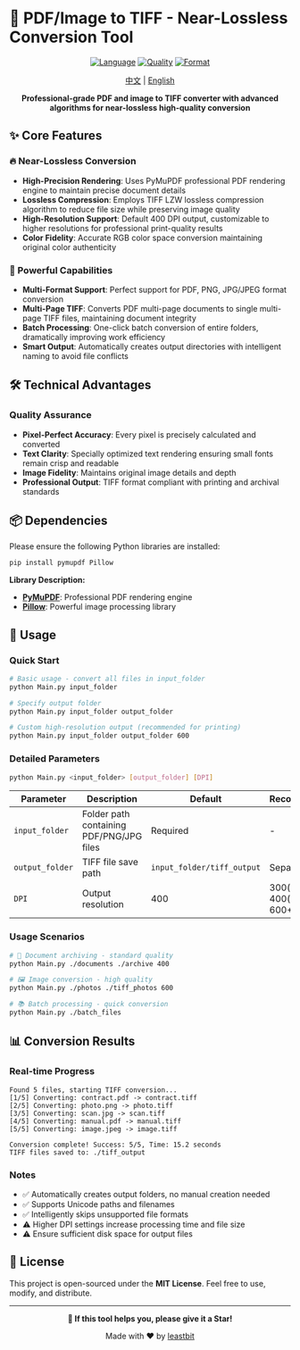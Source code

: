 # 🎯 PDF/Image to TIFF - Near-Lossless Conversion Tool

<div align="center">

[![Language](https://img.shields.io/badge/Language-Python-blue.svg)](https://www.python.org/)
[![Quality](https://img.shields.io/badge/Quality-Near--Lossless-green.svg)](#)
[![Format](https://img.shields.io/badge/Format-PDF%2FPNG%2FJPG→TIFF-orange.svg)](#)

[中文](./README.md) | [English](./README_EN.md)

**Professional-grade PDF and image to TIFF converter with advanced algorithms for near-lossless high-quality conversion**

</div>

## ✨ Core Features

### 🔥 Near-Lossless Conversion
- **High-Precision Rendering**: Uses PyMuPDF professional PDF rendering engine to maintain precise document details
- **Lossless Compression**: Employs TIFF LZW lossless compression algorithm to reduce file size while preserving image quality
- **High-Resolution Support**: Default 400 DPI output, customizable to higher resolutions for professional print-quality results
- **Color Fidelity**: Accurate RGB color space conversion maintaining original color authenticity

### 🚀 Powerful Capabilities
- **Multi-Format Support**: Perfect support for PDF, PNG, JPG/JPEG format conversion
- **Multi-Page TIFF**: Converts PDF multi-page documents to single multi-page TIFF files, maintaining document integrity
- **Batch Processing**: One-click batch conversion of entire folders, dramatically improving work efficiency
- **Smart Output**: Automatically creates output directories with intelligent naming to avoid file conflicts

## 🛠️ Technical Advantages

### Quality Assurance
- **Pixel-Perfect Accuracy**: Every pixel is precisely calculated and converted
- **Text Clarity**: Specially optimized text rendering ensuring small fonts remain crisp and readable
- **Image Fidelity**: Maintains original image details and depth
- **Professional Output**: TIFF format compliant with printing and archival standards

## 📦 Dependencies

Please ensure the following Python libraries are installed:

```bash
pip install pymupdf Pillow
```

**Library Description:**
- **[PyMuPDF](https://pymupdf.readthedocs.io/)**: Professional PDF rendering engine
- **[Pillow](https://pillow.readthedocs.io/)**: Powerful image processing library

## 🚀 Usage

### Quick Start

```bash
# Basic usage - convert all files in input_folder
python Main.py input_folder

# Specify output folder
python Main.py input_folder output_folder

# Custom high-resolution output (recommended for printing)
python Main.py input_folder output_folder 600
```

### Detailed Parameters

```bash
python Main.py <input_folder> [output_folder] [DPI]
```

| Parameter | Description | Default | Recommended |
|-----------|-------------|---------|-------------|
| `input_folder` | Folder path containing PDF/PNG/JPG files | Required | - |
| `output_folder` | TIFF file save path | `input_folder/tiff_output` | Separate folder |
| `DPI` | Output resolution | 400 | 300(web), 400(standard), 600+(print) |

### Usage Scenarios

```bash
# 📄 Document archiving - standard quality
python Main.py ./documents ./archive 400

# 🖼️ Image conversion - high quality
python Main.py ./photos ./tiff_photos 600

# 📚 Batch processing - quick conversion
python Main.py ./batch_files
```
## 📊 Conversion Results

### Real-time Progress
```
Found 5 files, starting TIFF conversion...
[1/5] Converting: contract.pdf -> contract.tiff
[2/5] Converting: photo.png -> photo.tiff
[3/5] Converting: scan.jpg -> scan.tiff
[4/5] Converting: manual.pdf -> manual.tiff
[5/5] Converting: image.jpeg -> image.tiff

Conversion complete! Success: 5/5, Time: 15.2 seconds
TIFF files saved to: ./tiff_output
```

### Notes
- ✅ Automatically creates output folders, no manual creation needed
- ✅ Supports Unicode paths and filenames
- ✅ Intelligently skips unsupported file formats
- ⚠️ Higher DPI settings increase processing time and file size
- ⚠️ Ensure sufficient disk space for output files

## 📄 License

This project is open-sourced under the **MIT License**. Feel free to use, modify, and distribute.

---

<div align="center">

**🌟 If this tool helps you, please give it a Star!**

Made with ❤️ by [leastbit](https://github.com/leastbit)

</div>